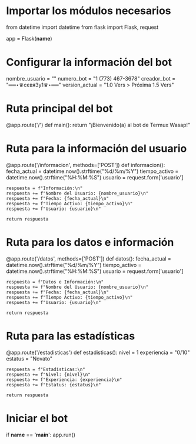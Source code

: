 # Importar los módulos necesarios
from datetime import datetime
from flask import Flask, request

app = Flask(__name__)

# Configurar la información del bot
nombre_usuario = ""
numero_bot = "1 (773) 467-3678"
creador_bot = "══⋆♛cєвя3y1♛⋆══"
version_actual = "1.0 Vers > Próxima 1.5 Vers"

# Ruta principal del bot
@app.route('/')
def main():
    return "¡Bienvenido(a) al bot de Termux Wasap!"

# Ruta para la información del usuario
@app.route('/informacion', methods=['POST'])
def informacion():
    fecha_actual = datetime.now().strftime("%d/%m/%Y")
    tiempo_activo = datetime.now().strftime("%H:%M:%S")
    usuario = request.form['usuario']
    
    respuesta = f"Información:\n"
    respuesta += f"Nombre del Usuario: {nombre_usuario}\n"
    respuesta += f"Fecha: {fecha_actual}\n"
    respuesta += f"Tiempo Activo: {tiempo_activo}\n"
    respuesta += f"Usuario: {usuario}\n"
    
    return respuesta

# Ruta para los datos e información
@app.route('/datos', methods=['POST'])
def datos():
    fecha_actual = datetime.now().strftime("%d/%m/%Y")
    tiempo_activo = datetime.now().strftime("%H:%M:%S")
    usuario = request.form['usuario']
    
    respuesta = f"Datos e Información:\n"
    respuesta += f"Nombre del Usuario: {nombre_usuario}\n"
    respuesta += f"Fecha: {fecha_actual}\n"
    respuesta += f"Tiempo Activo: {tiempo_activo}\n"
    respuesta += f"Usuario: {usuario}\n"
    
    return respuesta

# Ruta para las estadísticas
@app.route('/estadisticas')
def estadisticas():
    nivel = 1
    experiencia = "0/10"
    estatus = "Novato"
    
    respuesta = f"Estadísticas:\n"
    respuesta += f"Nivel: {nivel}\n"
    respuesta += f"Experiencia: {experiencia}\n"
    respuesta += f"Estatus: {estatus}\n"
    
    return respuesta

# Iniciar el bot
if __name__ == '__main__':
    app.run()
